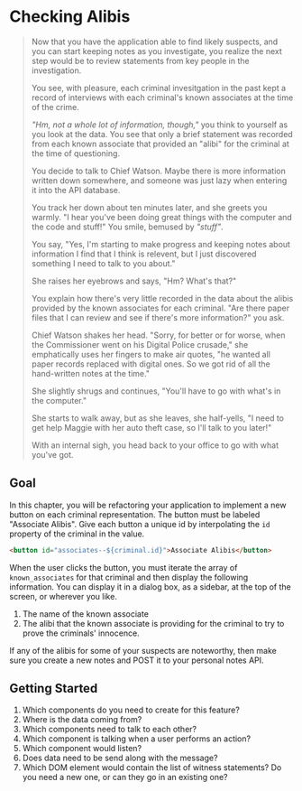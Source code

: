 # Checking Alibis

> Now that you have the application able to find likely suspects, and you can start keeping notes as you investigate, you realize the next step would be to review statements from key people in the investigation.
>
> You see, with pleasure, each criminal invesitgation in the past kept a record of interviews with each criminal's known associates at the time of the crime.
>
> _"Hm, not a whole lot of information, though,"_ you think to yourself as you look at the data. You see that only a brief statement was recorded from each known associate that provided an "alibi" for the criminal at the time of questioning.
>
> You decide to talk to Chief Watson. Maybe there is more information written down somewhere, and someone was just lazy when entering it into the API database.
>
> You track her down about ten minutes later, and she greets you warmly. "I hear you've been doing great things with the computer and the code and stuff!" You smile, bemused by _"stuff"_.
>
> You say, "Yes, I'm starting to make progress and keeping notes about information I find that I think is relevent, but I just discovered something I need to talk to you about."
>
> She raises her eyebrows and says, "Hm? What's that?"
>
> You explain how there's very little recorded in the data about the alibis provided by the known associates for each criminal. "Are there paper files that I can review and see if there's more information?" you ask.
>
> Chief Watson shakes her head. "Sorry, for better or for worse, when the Commissioner went on his Digital Police crusade," she emphatically uses her fingers to make air quotes, "he wanted all paper records replaced with digital ones. So we got rid of all the hand-written notes at the time."
>
> She slightly shrugs and continues, "You'll have to go with what's in the computer."
>
> She starts to walk away, but as she leaves, she half-yells, "I need to get help Maggie with her auto theft case, so I'll talk to you later!"
>
> With an internal sigh, you head back to your office to go with what you've got.

## Goal

In this chapter, you will be refactoring your application to implement a new button on each criminal representation. The button must be labeled "Associate Alibis". Give each button a unique id by interpolating the `id` property of the criminal in the value.

```html
<button id="associates--${criminal.id}">Associate Alibis</button>
```

When the user clicks the button, you must iterate the array of `known_associates` for that criminal and then display the following information. You can display it in a dialog box, as a sidebar, at the top of the screen, or wherever you like.

1. The name of the known associate
1. The alibi that the known associate is providing for the criminal to try to prove the criminals' innocence.

If any of the alibis for some of your suspects are noteworthy, then make sure you create a new notes and POST it to your personal notes API.

## Getting Started

1. Which components do you need to create for this feature?
1. Where is the data coming from?
1. Which components need to talk to each other?
1. Which component is talking when a user performs an action?
1. Which component would listen?
1. Does data need to be send along with the message?
1. Which DOM element would contain the list of witness statements? Do you need a new one, or can they go in an existing one?
